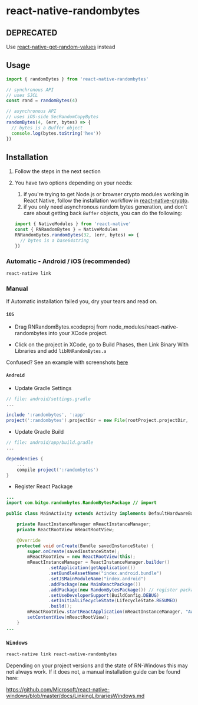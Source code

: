 # react-native-randombytes

## DEPRECATED

Use [react-native-get-random-values](https://www.npmjs.com/package/react-native-get-random-values) instead

## Usage

```js
import { randomBytes } from 'react-native-randombytes'

// synchronous API
// uses SJCL
const rand = randomBytes(4)

// asynchronous API
// uses iOS-side SecRandomCopyBytes
randomBytes(4, (err, bytes) => {
  // bytes is a Buffer object
  console.log(bytes.toString('hex'))
})
```

## Installation

1. Follow the steps in the next section
1. You have two options depending on your needs:
    1. if you're trying to get Node.js or browser crypto modules working in React Native, follow the installation workflow in [react-native-crypto](https://github.com/tradle/react-native-crypto).
    1. if you only need asynchronous random bytes generation, and don't care about getting back `Buffer` objects, you can do the following:

    ```js
    import { NativeModules } from 'react-native'
    const { RNRandomBytes } = NativeModules
    RNRandomBytes.randomBytes(32, (err, bytes) => {
      // bytes is a base64string
    })
    ```

### Automatic - Android / iOS (recommended)

```bash
react-native link
```

### Manual

If Automatic installation failed you, dry your tears and read on.

#### `iOS`

* Drag RNRandomBytes.xcodeproj from node_modules/react-native-randombytes into your XCode project.

* Click on the project in XCode, go to Build Phases, then Link Binary With Libraries and add `libRNRandomBytes.a`

Confused? See an example with screenshots [here](http://facebook.github.io/react-native/docs/linking-libraries-ios.html#content)


#### `Android`

* Update Gradle Settings

```gradle
// file: android/settings.gradle
...

include ':randombytes', ':app'
project(':randombytes').projectDir = new File(rootProject.projectDir, '../node_modules/react-native-randombytes/android')
```

* Update Gradle Build

```gradle
// file: android/app/build.gradle
...

dependencies {
    ...
    compile project(':randombytes')
}
```

* Register React Package

```java
...
import com.bitgo.randombytes.RandomBytesPackage // import

public class MainActivity extends Activity implements DefaultHardwareBackBtnHandler {

    private ReactInstanceManager mReactInstanceManager;
    private ReactRootView mReactRootView;

    @Override
    protected void onCreate(Bundle savedInstanceState) {
        super.onCreate(savedInstanceState);
        mReactRootView = new ReactRootView(this);
        mReactInstanceManager = ReactInstanceManager.builder()
                .setApplication(getApplication())
                .setBundleAssetName("index.android.bundle")
                .setJSMainModuleName("index.android")
                .addPackage(new MainReactPackage())
                .addPackage(new RandomBytesPackage()) // register package here
                .setUseDeveloperSupport(BuildConfig.DEBUG)
                .setInitialLifecycleState(LifecycleState.RESUMED)
                .build();
        mReactRootView.startReactApplication(mReactInstanceManager, "AwesomeProject", null);
        setContentView(mReactRootView);
    }
...

```

### `Windows`
 

```bash
react-native link react-native-randombytes
```

Depending on your project versions and the state of RN-Windows this may not always work. If it does not, a manual installation guide can be found here:

https://github.com/Microsoft/react-native-windows/blob/master/docs/LinkingLibrariesWindows.md


